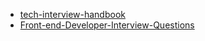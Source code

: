 - [tech-interview-handbook](https://github.com/yangshun/tech-interview-handbook)
- [Front-end-Developer-Interview-Questions](https://github.com/h5bp/Front-end-Developer-Interview-Questions)
